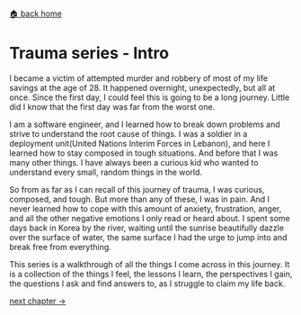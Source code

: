 [🏠 back home](/blog?home)

# **Trauma series - Intro**

I became a victim of attempted murder and robbery of most of my life savings at the age of 28. It happened overnight, unexpectedly, but all at once. Since the first day, I could feel this is going to be a long journey. Little did I know that the first day was far from the worst one.

I am a software engineer, and I learned how to break down problems and strive to understand the root cause of things. I was a soldier in a deployment unit(United Nations Interim Forces in Lebanon), and here I learned how to stay composed in tough situations. And before that I was many other things. I have always been a curious kid who wanted to understand every small, random things in the world.

So from as far as I can recall of this journey of trauma, I was curious, composed, and tough. But more than any of these, I was in pain. And I never learned how to cope with this amount of anxiety, frustration, anger, and all the other negative emotions I only read or heard about. I spent some days back in Korea by the river, waiting until the sunrise beautifully dazzle over the surface of water, the same surface I had the urge to jump into and break free from everything.

This series is a walkthrough of all the things I come across in this journey. It is a collection of the things I feel, the lessons I learn, the perspectives I gain, the questions I ask and find answers to, as I struggle to claim my life back.

[next chapter ->](/blog?survivor)